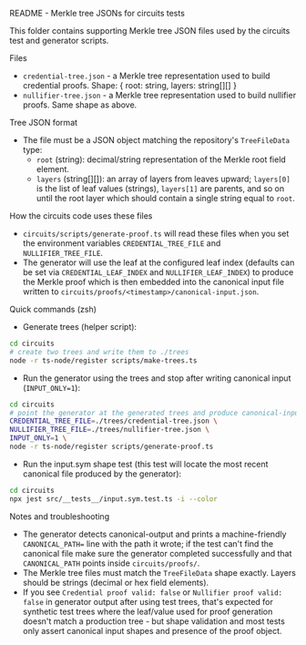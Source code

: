 README - Merkle tree JSONs for circuits tests

This folder contains supporting Merkle tree JSON files used by the circuits test and generator scripts.

Files

- `credential-tree.json` - a Merkle tree representation used to build credential proofs. Shape: { root: string, layers: string[][] }
- `nullifier-tree.json` - a Merkle tree representation used to build nullifier proofs. Same shape as above.

Tree JSON format

- The file must be a JSON object matching the repository's `TreeFileData` type:
  - `root` (string): decimal/string representation of the Merkle root field element.
  - `layers` (string[][]): an array of layers from leaves upward; `layers[0]` is the list of leaf values (strings), `layers[1]` are parents, and so on until the root layer which should contain a single string equal to `root`.

How the circuits code uses these files

- `circuits/scripts/generate-proof.ts` will read these files when you set the environment variables `CREDENTIAL_TREE_FILE` and `NULLIFIER_TREE_FILE`.
- The generator will use the leaf at the configured leaf index (defaults can be set via `CREDENTIAL_LEAF_INDEX` and `NULLIFIER_LEAF_INDEX`) to produce the Merkle proof which is then embedded into the canonical input file written to `circuits/proofs/<timestamp>/canonical-input.json`.

Quick commands (zsh)

- Generate trees (helper script):

```bash
cd circuits
# create two trees and write them to ./trees
node -r ts-node/register scripts/make-trees.ts
```

- Run the generator using the trees and stop after writing canonical input (`INPUT_ONLY=1`):

```bash
cd circuits
# point the generator at the generated trees and produce canonical-input.json
CREDENTIAL_TREE_FILE=./trees/credential-tree.json \
NULLIFIER_TREE_FILE=./trees/nullifier-tree.json \
INPUT_ONLY=1 \
node -r ts-node/register scripts/generate-proof.ts
```

- Run the input.sym shape test (this test will locate the most recent canonical file produced by the generator):

```bash
cd circuits
npx jest src/__tests__/input.sym.test.ts -i --color
```

Notes and troubleshooting

- The generator detects canonical-output and prints a machine-friendly `CANONICAL_PATH=` line with the path it wrote; if the test can't find the canonical file make sure the generator completed successfully and that `CANONICAL_PATH` points inside `circuits/proofs/`.
- The Merkle tree files must match the `TreeFileData` shape exactly. Layers should be strings (decimal or hex field elements).
- If you see `Credential proof valid: false` or `Nullifier proof valid: false` in generator output after using test trees, that's expected for synthetic test trees where the leaf/value used for proof generation doesn't match a production tree - but shape validation and most tests only assert canonical input shapes and presence of the proof object.
